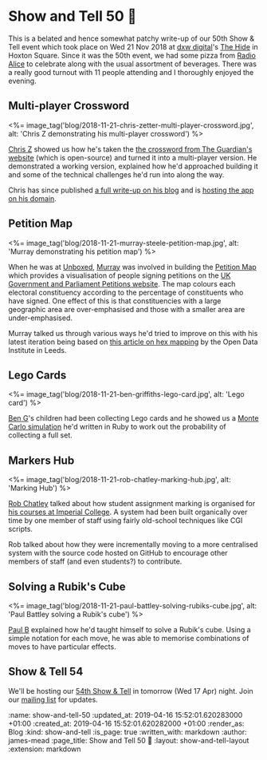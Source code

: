 Show and Tell 50 🍾
================

This is a belated and hence somewhat patchy write-up of our 50th Show & Tell event which took place on Wed 21 Nov 2018 at [dxw digital][]'s [The Hide][] in Hoxton Square. Since it was the 50th event, we had some pizza from [Radio Alice][] to celebrate along with the usual assortment of beverages. There was a really good turnout with 11 people attending and I thoroughly enjoyed the evening.


## Multi-player Crossword

<%= image_tag('blog/2018-11-21-chris-zetter-multi-player-crossword.jpg', alt: 'Chris Z demonstrating his multi-player crossword') %>

[Chris Z][] showed us how he's taken the [the crossword from The Guardian's website][guardian-crossword] (which is open-source) and turned it into a multi-player version. He demonstrated a working version, explained how he'd approached building it and some of the technical challenges he'd run into along the way.

Chris has since published [a full write-up on his blog][multiplayer-crosswords] and is [hosting the app on his domain][multicrosser].


## Petition Map

<%= image_tag('blog/2018-11-21-murray-steele-petition-map.jpg', alt: 'Murray demonstrating his petition map') %>

When he was at [Unboxed][], [Murray][] was involved in building the [Petition Map][] which provides a visualisation of people signing petitions on the [UK Government and Parliament Petitions website][e-petitions]. The map colours each electoral constituency according to the percentage of constituents who have signed. One effect of this is that constituencies with a large geographic area are over-emphasised and those with a smaller area are under-emphasised.

Murray talked us through various ways he'd tried to improve on this with his latest iteration being based on [this article on hex mapping][hex-mapping] by the Open Data Institute in Leeds.


## Lego Cards

<%= image_tag('blog/2018-11-21-ben-griffiths-lego-card.jpg', alt: 'Lego card') %>

[Ben G][]'s children had been collecting Lego cards and he showed us a [Monte Carlo simulation][] he'd written in Ruby to work out the probability of collecting a full set.


## Markers Hub

<%= image_tag('blog/2018-11-21-rob-chatley-marking-hub.jpg', alt: 'Marking Hub') %>

[Rob Chatley][] talked about how student assignment marking is organised for [his courses at Imperial College][rob-chatley-imperial]. A system had been built organically over time by one member of staff using fairly old-school techniques like CGI scripts.

Rob talked about how they were incrementally moving to a more centralised system with the source code hosted on GitHub to encourage other members of staff (and even students?) to contribute.


## Solving a Rubik's Cube

<%= image_tag('blog/2018-11-21-paul-battley-solving-rubiks-cube.jpg', alt: 'Paul Battley solving a Rubik's cube') %>

[Paul B][] explained how he'd taught himself to solve a Rubik's cube. Using a simple notation for each move, he was able to memorise combinations of moves to have particular effects.


## Show & Tell 54

We'll be hosting our [54th Show & Tell][] in tomorrow (Wed 17 Apr) night. Join our [mailing list][] for updates.


[dxw digital]: https://www.dxw.com/
[The Hide]: https://www.thehidehoxton.com/
[Radio Alice]: https://www.radioalicepizzeria.co.uk/hoxton
[Chris Z]: https://chriszetter.com/
[guardian-crossword]: https://www.theguardian.com/crosswords
[multiplayer-crosswords]: https://chriszetter.com/blog/2018/12/02/multiplayer-crosswords/
[multicrosser]: https://multicrosser.chriszetter.com/
[Paul B]: https://po-ru.com/
[Murray]: http://h-lame.com/
[Petition Map]: https://petitionmap.unboxedconsulting.com/
[Unboxed]: https://unboxed.co/
[e-petitions]: https://petition.parliament.uk/
[hex-mapping]: https://odileeds.org/blog/2017-05-08-mapping-election-with-hexes
[Ben G]: /ben-griffiths
[Monte Carlo simulation]: https://en.wikipedia.org/wiki/Monte_Carlo_method
[Rob Chatley]: http://chatley.com/
[rob-chatley-imperial]: https://www.doc.ic.ac.uk/~rbc/
[mailing list]: /show-and-tell-events#communication
[54th Show & Tell]: https://upcoming.org/event/gfr-show-and-tell-54-yek5y68k73


:name: show-and-tell-50
:updated_at: 2019-04-16 15:52:01.620283000 +01:00
:created_at: 2019-04-16 15:52:01.620282000 +01:00
:render_as: Blog
:kind: show-and-tell
:is_page: true
:written_with: markdown
:author: james-mead
:page_title: Show and Tell 50 🍾
:layout: show-and-tell-layout
:extension: markdown
